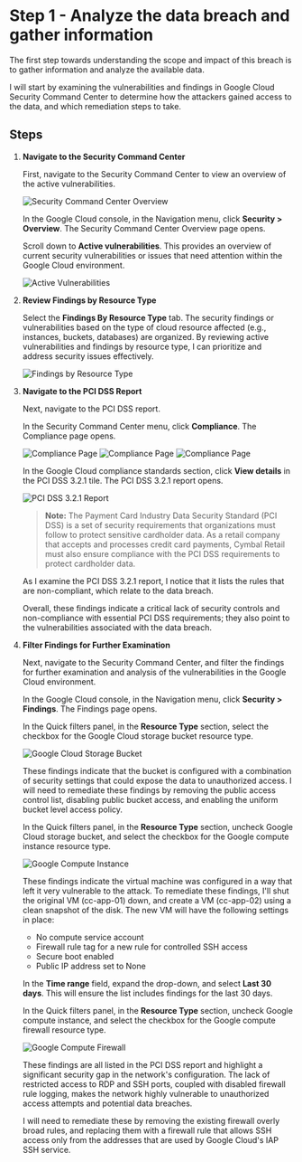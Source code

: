 # Step 1 - Analyze the data breach and gather information

The first step towards understanding the scope and impact of this breach is to gather information and analyze the available data.

I will start by examining the vulnerabilities and findings in Google Cloud Security Command Center to determine how the attackers gained access to the data, and which remediation steps to take.

## Steps

1. **Navigate to the Security Command Center**

    First, navigate to the Security Command Center to view an overview of the active vulnerabilities.

    ![Security Command Center Overview](./Images/one.png)

    In the Google Cloud console, in the Navigation menu, click **Security > Overview**. The Security Command Center Overview page opens.

    Scroll down to **Active vulnerabilities**. This provides an overview of current security vulnerabilities or issues that need attention within the Google Cloud environment.

    ![Active Vulnerabilities](./Images/two.png)

2. **Review Findings by Resource Type**

    Select the **Findings By Resource Type** tab. The security findings or vulnerabilities based on the type of cloud resource affected (e.g., instances, buckets, databases) are organized. By reviewing active vulnerabilities and findings by resource type, I can prioritize and address security issues effectively.

    ![Findings by Resource Type](./Images/three.png)

3. **Navigate to the PCI DSS Report**

    Next, navigate to the PCI DSS report.

    In the Security Command Center menu, click **Compliance**. The Compliance page opens.

    ![Compliance Page](./Images/four.png)
    ![Compliance Page](./Images/five.png)
    ![Compliance Page](./Images/six.png)

    In the Google Cloud compliance standards section, click **View details** in the PCI DSS 3.2.1 tile. The PCI DSS 3.2.1 report opens.

    ![PCI DSS 3.2.1 Report](./Images/seven.png)

    > **Note:** The Payment Card Industry Data Security Standard (PCI DSS) is a set of security requirements that organizations must follow to protect sensitive cardholder data. As a retail company that accepts and processes credit card payments, Cymbal Retail must also ensure compliance with the PCI DSS requirements to protect cardholder data.

    As I examine the PCI DSS 3.2.1 report, I notice that it lists the rules that are non-compliant, which relate to the data breach.

    Overall, these findings indicate a critical lack of security controls and non-compliance with essential PCI DSS requirements; they also point to the vulnerabilities associated with the data breach.

4. **Filter Findings for Further Examination**

    Next, navigate to the Security Command Center, and filter the findings for further examination and analysis of the vulnerabilities in the Google Cloud environment.

    In the Google Cloud console, in the Navigation menu, click **Security > Findings**. The Findings page opens.

    In the Quick filters panel, in the **Resource Type** section, select the checkbox for the Google Cloud storage bucket resource type.

    ![Google Cloud Storage Bucket](./Images/eight.png)

    These findings indicate that the bucket is configured with a combination of security settings that could expose the data to unauthorized access. I will need to remediate these findings by removing the public access control list, disabling public bucket access, and enabling the uniform bucket level access policy.

    In the Quick filters panel, in the **Resource Type** section, uncheck Google Cloud storage bucket, and select the checkbox for the Google compute instance resource type.

    ![Google Compute Instance](./Images/nine.png)

    These findings indicate the virtual machine was configured in a way that left it very vulnerable to the attack. To remediate these findings, I'll shut the original VM (cc-app-01) down, and create a VM (cc-app-02) using a clean snapshot of the disk. The new VM will have the following settings in place:
    - No compute service account
    - Firewall rule tag for a new rule for controlled SSH access
    - Secure boot enabled
    - Public IP address set to None

    In the **Time range** field, expand the drop-down, and select **Last 30 days**. This will ensure the list includes findings for the last 30 days.

    In the Quick filters panel, in the **Resource Type** section, uncheck Google compute instance, and select the checkbox for the Google compute firewall resource type.

    ![Google Compute Firewall](./Images/ten.png)

    These findings are all listed in the PCI DSS report and highlight a significant security gap in the network's configuration. The lack of restricted access to RDP and SSH ports, coupled with disabled firewall rule logging, makes the network highly vulnerable to unauthorized access attempts and potential data breaches.

    I will need to remediate these by removing the existing firewall overly broad rules, and replacing them with a firewall rule that allows SSH access only from the addresses that are used by Google Cloud's IAP SSH service.
